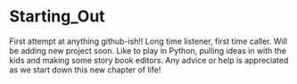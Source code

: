 # Starting_Out
First attempt at anything github-ish!! 
Long time listener, first time caller.  Will be adding new project soon.  Like to play in Python, pulling ideas in with the kids and making some story book editors.  Any advice or help is appreciated as we start down this new chapter of life!
